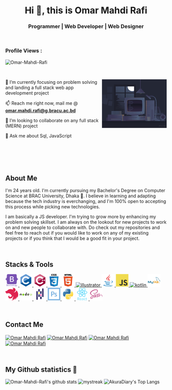 ## <h1 align="center">Hi 👋, this is Omar Mahdi Rafi</h1>
<h3 align="center">Programmer | Web Developer | Web Designer</h3>


<br>

<p align="left"> <h3 align="left">Profile Views :</h3> <img align="center" src="https://komarev.com/ghpvc/?username=Omar-Mahdi-Rafi&label=Profile%20views&color=0e75b6&style=flat" alt="Omar-Mahdi-Rafi"/> 
  </p>

<br>

<p><img align="right" src="https://github.com/Omar-Mahdi-Rafi/Omar-Mahdi-Rafi/blob/9516c7295ddc916c4b3eb1a36fd97fb21bfcf234/8b35fef55fba1a201c9c7a11d3ec3d64.gif" alt="Omar-Mahdi-Rafi" width=40%/></p>


🌱 I’m currently focusing on problem solving and landing a full stack web app development project

📫 Reach me right now, mail me @ **omar.mahdi.rafi@g.bracu.ac.bd**

👯 I’m looking to collaborate on any full stack (MERN) project 

💬 Ask me about Sql, JavaScript

<br>

<br>

<br>

<br>

## About Me
I'm 24 years old. I'm currently pursuing my Bachelor's Degree on Computer Science at BRAC University, Dhaka 🌟. I believe in learning and adapting because the tech industry is everchanging, and I'm 100% open to accepting this process while picking new technologies.

I am basically a JS developer. I'm trying to grow more by enhancing my problem solving skillset. I am always on the lookout for new projects to work on and new people to collaborate with. Do check out my repositories and feel free to reach out if you would like to work on any of my existing projects or if you think that I would be a good fit in your project.

<br> 

## Stacks & Tools
<p align="left"> <a href="https://getbootstrap.com" target="_blank" rel="noreferrer">
    <img src="https://raw.githubusercontent.com/devicons/devicon/master/icons/bootstrap/bootstrap-plain-wordmark.svg"
      alt="bootstrap" width="40" height="40" /> </a> <a href="https://www.cprogramming.com/" target="_blank"
    rel="noreferrer"> <img src="https://raw.githubusercontent.com/devicons/devicon/master/icons/c/c-original.svg"
      alt="c" width="40" height="40" /> </a> <a href="https://www.w3schools.com/cpp/" target="_blank" rel="noreferrer">
    <img src="https://raw.githubusercontent.com/devicons/devicon/master/icons/cplusplus/cplusplus-original.svg"
      alt="cplusplus" width="40" height="40" /> </a> <a href="https://www.w3schools.com/css/" target="_blank"
    rel="noreferrer"> <img
      src="https://raw.githubusercontent.com/devicons/devicon/master/icons/css3/css3-original-wordmark.svg" alt="css3"
      width="40" height="40" /> </a> <a href="https://www.w3.org/html/" target="_blank" rel="noreferrer"> <img
      src="https://raw.githubusercontent.com/devicons/devicon/master/icons/html5/html5-original-wordmark.svg"
      alt="html5" width="40" height="40" /> </a> <a href="https://www.adobe.com/in/products/illustrator.html"
    target="_blank" rel="noreferrer"> <img
      src="https://www.vectorlogo.zone/logos/adobe_illustrator/adobe_illustrator-icon.svg" alt="illustrator" width="40"
      height="40" /> </a> <a href="https://www.java.com" target="_blank" rel="noreferrer"> <img
      src="https://raw.githubusercontent.com/devicons/devicon/master/icons/java/java-original.svg" alt="java" width="40"
      height="40" /> </a> <a href="https://developer.mozilla.org/en-US/docs/Web/JavaScript" target="_blank"
    rel="noreferrer"> <img
      src="https://raw.githubusercontent.com/devicons/devicon/master/icons/javascript/javascript-original.svg"
      alt="javascript" width="40" height="40" /> </a> <a href="https://kotlinlang.org" target="_blank" rel="noreferrer">
    <img src="https://www.vectorlogo.zone/logos/kotlinlang/kotlinlang-icon.svg" alt="kotlin" width="40" height="40" />
  </a> <a href="https://www.mysql.com/" target="_blank" rel="noreferrer"> <img
      src="https://raw.githubusercontent.com/devicons/devicon/master/icons/mysql/mysql-original-wordmark.svg"
      alt="mysql" width="40" height="40" /> </a> <a href="https://nestjs.com/" target="_blank" rel="noreferrer"> <img
      src="https://raw.githubusercontent.com/devicons/devicon/master/icons/nestjs/nestjs-plain.svg" alt="nestjs"
      width="40" height="40" /> </a> <a href="https://nodejs.org" target="_blank" rel="noreferrer"> <img
      src="https://raw.githubusercontent.com/devicons/devicon/master/icons/nodejs/nodejs-original-wordmark.svg"
      alt="nodejs" width="40" height="40" /> </a> <a href="https://pandas.pydata.org/" target="_blank" rel="noreferrer">
    <img
      src="https://raw.githubusercontent.com/devicons/devicon/2ae2a900d2f041da66e950e4d48052658d850630/icons/pandas/pandas-original.svg"
      alt="pandas" width="40" height="40" /> </a> <a href="https://www.photoshop.com/en" target="_blank"
    rel="noreferrer"> <img
      src="https://raw.githubusercontent.com/devicons/devicon/master/icons/photoshop/photoshop-line.svg" alt="photoshop"
      width="40" height="40" /> </a> <a href="https://www.python.org" target="_blank" rel="noreferrer"> <img
      src="https://raw.githubusercontent.com/devicons/devicon/master/icons/python/python-original.svg" alt="python"
      width="40" height="40" /> </a> <a href="https://reactjs.org/" target="_blank" rel="noreferrer"> <img
      src="https://raw.githubusercontent.com/devicons/devicon/master/icons/react/react-original-wordmark.svg"
      alt="react" width="40" height="40" /> </a> <a href="https://sass-lang.com" target="_blank" rel="noreferrer"> <img
      src="https://raw.githubusercontent.com/devicons/devicon/master/icons/sass/sass-original.svg" alt="sass" width="40"
      height="40" /> </a> </p>

<br>

## Contact Me
<p align="left">
  <a href="https://www.linkedin.com/in/omar-mahdi/" target="blank"><img align="center"
      src="https://raw.githubusercontent.com/rahuldkjain/github-profile-readme-generator/master/src/images/icons/Social/linked-in-alt.svg"
      alt="Omar Mahdi Rafi" height="30" width="40" /></a>
  <a href="https://www.facebook.com/omar.mahdi.96995/" target="blank"><img align="center"
      src="https://raw.githubusercontent.com/rahuldkjain/github-profile-readme-generator/master/src/images/icons/Social/facebook.svg"
      alt="Omar Mahdi Rafi" height="30" width="40" /></a>
  <a href="https://instagram.com/" target="blank"><img align="center"
      src="https://raw.githubusercontent.com/rahuldkjain/github-profile-readme-generator/master/src/images/icons/Social/instagram.svg"
      alt="Omar Mahdi Rafi" height="30" width="40" /></a>
  <a href="https://www.hackerrank.com/omar_mahdi_rafi" target="blank"><img align="center"
      src="https://raw.githubusercontent.com/rahuldkjain/github-profile-readme-generator/master/src/images/icons/Social/hackerrank.svg"
      alt="Omar Mahdi Rafi" height="30" width="40" /></a>
</p>

<br>

## My Github statistics 🚀
![Omar-Mahdi-Rafi's github stats](https://github-readme-stats.vercel.app/api?username=Omar-Mahdi-Rafi&show_icons=true&theme=tokyonight)
<img src="https://github-readme-streak-stats.herokuapp.com/?user=Omar-Mahdi-Rafi&theme=tokyonight" alt="mystreak"/>
![AkuraDiary's Top Langs](https://github-readme-stats.vercel.app/api/top-langs/?username=Omar-Mahdi-Rafi&theme=tokyonight&layout=compact)


